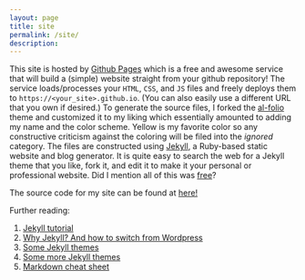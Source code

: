 ```yaml
---
layout: page
title: site
permalink: /site/
description:
---
```


This site is hosted by [Github Pages](https://pages.github.com/) which is a free and awesome service that will build a (simple) website straight from your github repository! The service loads/processes your `HTML`, `CSS`, and `JS` files and freely deploys them to `https://<your_site>.github.io`. (You can also easily use a different URL that you own if desired.) To generate the source files, I forked the [al-folio](https://github.com/alshedivat/al-folio) theme and customized it to my liking which essentially amounted to adding my name and the color scheme. Yellow is my favorite color so any constructive criticism against the coloring will be filed into the *ignored* category. The files are constructed using [Jekyll](https://jekyllrb.com/), a Ruby-based static website and blog generator. It is quite easy to search the web for a Jekyll theme that you like, fork it, and edit it to make it your personal or professional website. Did I mention all of this was [free](https://opensource.org/licenses/MIT)?

The source code for my site can be found at [here!](https://github.com/stevenkordonowy/stevenkordonowy.github.io)

Further reading:
1. [Jekyll tutorial](https://www.taniarascia.com/make-a-static-website-with-jekyll/)
2. [Why Jekyll? And how to switch from Wordpress](https://karpathy.github.io/2014/07/01/switching-to-jekyll/)
3. [Some Jekyll themes](https://jekyllthemes.io/)
4. [Some more Jekyll themes](http://jekyllthemes.org/)
5. [Markdown cheat sheet](https://wordpress.com/support/markdown-quick-reference/)

